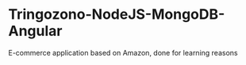 # Tringozono-NodeJS-MongoDB-Angular

E-commerce application based on Amazon, done for learning reasons
